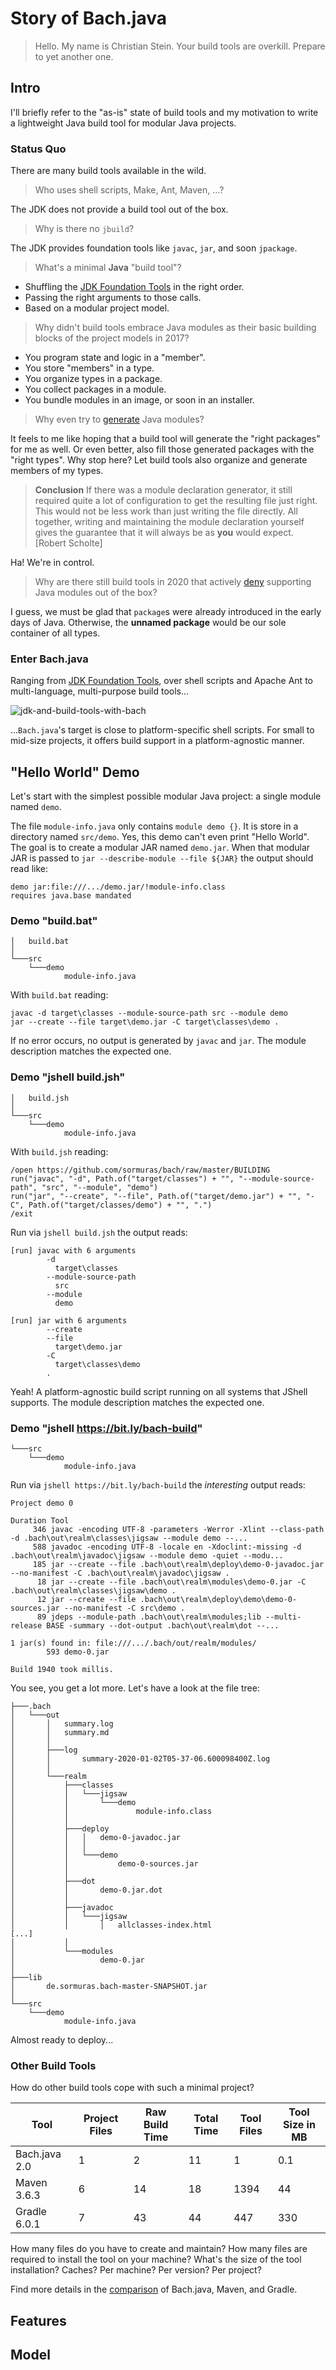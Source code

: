 # Story of Bach.java

> Hello.
My name is Christian Stein.
Your build tools are overkill.
Prepare to yet another one.

## Intro

I'll briefly refer to the "as-is" state of build tools
and my motivation to write a lightweight Java build tool for modular Java projects.

### Status Quo

There are many build tools available in the wild.

> Who uses shell scripts, Make, Ant, Maven, ...?

The JDK does not provide a build tool out of the box.

> Why is there no `jbuild`?

The JDK provides foundation tools like `javac`, `jar`, and soon `jpackage`.

> What's a minimal **Java** "build tool"?

- Shuffling the [JDK Foundation Tools] in the right order.
- Passing the right arguments to those calls.
- Based on a modular project model.

> Why didn't build tools embrace Java modules as their basic building blocks of the project models in 2017?

- You program state and logic in a "member".
- You store "members" in a type.
- You organize types in a package.
- You collect packages in a module.
- You bundle modules in an image, or soon in an installer.

> Why even try to [generate](https://www.sitepoint.com/maven-cannot-generate-module-declaration) Java modules?

It feels to me like hoping that a build tool will generate the "right packages" for me as well.
Or even better, also fill those generated packages with the "right types".
Why stop here?
Let build tools also organize and generate members of my types.

> **Conclusion**
If there was a module declaration generator, it still required quite a lot of
configuration to get the resulting file just right. This would not be less work
than just writing the file directly. All together, writing and maintaining the
module declaration yourself gives the guarantee that it will always be as **you**
would expect. [Robert Scholte]

Ha! We're in control.

> Why are there still build tools in 2020 that actively [deny](https://guides.gradle.org/building-java-9-modules) supporting Java modules out of the box?

I guess, we must be glad that `package`s were already introduced in the early days of Java.
Otherwise, the **unnamed package** would be our sole container of all types.

### Enter Bach.java

Ranging from [JDK Foundation Tools], over shell scripts and Apache Ant to multi-language, multi-purpose build tools...

![jdk-and-build-tools-with-bach](img/jdk-and-build-tools-with-bach.svg)

...`Bach.java`'s target is close to platform-specific shell scripts.
For small to mid-size projects, it offers build support in a platform-agnostic manner.

## "Hello World" Demo

Let's start with the simplest possible modular Java project: a single module named `demo`.

The file `module-info.java` only contains `module demo {}`.
It is store in a directory named `src/demo`.
Yes, this demo can't even print "Hello World".
The goal is to create a modular JAR named `demo.jar`.
When that modular JAR is passed to `jar --describe-module --file ${JAR}` the output should read like:
```text
demo jar:file:///.../demo.jar/!module-info.class
requires java.base mandated
```

### Demo "build.bat"

```text
│   build.bat
│
└───src
    └───demo
            module-info.java
```

With `build.bat` reading:
```shell script
javac -d target\classes --module-source-path src --module demo
jar --create --file target\demo.jar -C target\classes\demo .
```

If no error occurs, no output is generated by `javac` and `jar`.
The module description matches the expected one.

### Demo "jshell build.jsh"
```text
│   build.jsh
│
└───src
    └───demo
            module-info.java
```

With `build.jsh` reading:
```shell script
/open https://github.com/sormuras/bach/raw/master/BUILDING
run("javac", "-d", Path.of("target/classes") + "", "--module-source-path", "src", "--module", "demo")
run("jar", "--create", "--file", Path.of("target/demo.jar") + "", "-C", Path.of("target/classes/demo") + "", ".")
/exit
```

Run via `jshell build.jsh` the output reads:
```text
[run] javac with 6 arguments
        -d
          target\classes
        --module-source-path
          src
        --module
          demo

[run] jar with 6 arguments
        --create
        --file
          target\demo.jar
        -C
          target\classes\demo
        .
```
Yeah! A platform-agnostic build script running on all systems that JShell supports.
The module description matches the expected one.

### Demo "jshell https://bit.ly/bach-build"

```text
└───src
    └───demo
            module-info.java
```

Run via `jshell https://bit.ly/bach-build` the _interesting_ output reads:
```text
Project demo 0

Duration Tool
     346 javac -encoding UTF-8 -parameters -Werror -Xlint --class-path  -d .bach\out\realm\classes\jigsaw --module demo --...
     588 javadoc -encoding UTF-8 -locale en -Xdoclint:-missing -d .bach\out\realm\javadoc\jigsaw --module demo -quiet --modu...
     185 jar --create --file .bach\out\realm\deploy\demo-0-javadoc.jar --no-manifest -C .bach\out\realm\javadoc\jigsaw .
      18 jar --create --file .bach\out\realm\modules\demo-0.jar -C .bach\out\realm\classes\jigsaw\demo .
      12 jar --create --file .bach\out\realm\deploy\demo\demo-0-sources.jar --no-manifest -C src\demo .
      89 jdeps --module-path .bach\out\realm\modules;lib --multi-release BASE -summary --dot-output .bach\out\realm\dot --...

1 jar(s) found in: file:///.../.bach/out/realm/modules/
        593 demo-0.jar

Build 1940 took millis.
```

You see, you get a lot more.
Let's have a look at the file tree:

```text
├───.bach
│   └───out
│       │   summary.log
│       │   summary.md
│       │
│       ├───log
│       │       summary-2020-01-02T05-37-06.600098400Z.log
│       │
│       └───realm
│           ├───classes
│           │   └───jigsaw
│           │       └───demo
│           │               module-info.class
│           │
│           ├───deploy
│           │   │   demo-0-javadoc.jar
│           │   │
│           │   └───demo
│           │           demo-0-sources.jar
│           │
│           ├───dot
│           │       demo-0.jar.dot
│           │
│           ├───javadoc
│           │   └───jigsaw
│           │       │   allclasses-index.html   
[...]
│           │
│           └───modules
│                   demo-0.jar
│
├───lib
│       de.sormuras.bach-master-SNAPSHOT.jar
│
└───src
    └───demo
            module-info.java
```

Almost ready to deploy...

### Other Build Tools

How do other build tools cope with such a minimal project?

| Tool           | Project Files | Raw Build Time | Total Time | Tool Files | Tool Size in MB |
|----------------| ------------- | -------------- | ---------- | ---------- | --------------- |
| Bach.java 2.0  |             1 |             2  |         11 |          1 |             0.1 |
| Maven 3.6.3    |             6 |            14  |         18 |       1394 |            44   |
| Gradle 6.0.1   |             7 |            43  |         44 |        447 |           330   |

How many files do you have to create and maintain?
How many files are required to install the tool on your machine?
What's the size of the tool installation? Caches?
Per machine? Per version? Per project?

Find more details in the [comparison](comparison/README.md) of Bach.java, Maven, and Gradle.

## Features

## Model

[JDK Foundation Tools]: https://docs.oracle.com/en/java/javase/11/tools/main-tools-create-and-build-applications.html
